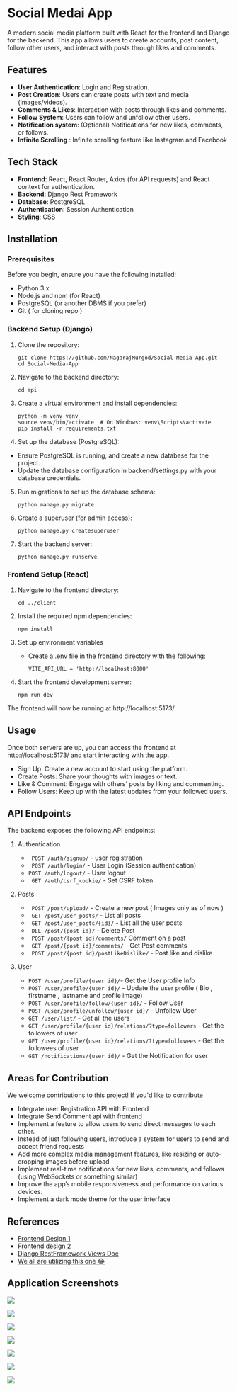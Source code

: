 # Social Medai App
A modern social media platform built with React for the frontend and Django for the backend. This app allows users to create accounts, post content, follow other users, and interact with posts through likes and comments.

## Features

- **User Authentication**: Login and Registration.
- **Post Creation**: Users can create posts with text and media (images/videos).
- **Comments & Likes**: Interaction with posts through likes and comments.
- **Follow System**: Users can follow and unfollow other users.
- **Notification system**: (Optional) Notifications for new likes, comments, or follows.
- **Infinite Scrolling** : Infinite scrolling feature like Instagram and Facebook


## Tech Stack

- **Frontend**: React, React Router, Axios (for API requests) and React context for authentication.
- **Backend**: Django Rest Framework
- **Database**: PostgreSQL 
- **Authentication**: Session Authentication
- **Styling**: CSS

## Installation
### Prerequisites

Before you begin, ensure you have the following installed:

- Python 3.x
- Node.js and npm (for React)
- PostgreSQL (or another DBMS if you prefer)
- Git ( for cloning repo )

### Backend Setup (Django)
1. Clone the repository:

    ``` 
    git clone https://github.com/NagarajMurgod/Social-Media-App.git 
    cd Social-Media-App
    ```
2. Navigate to the backend directory:

    ``` 
    cd api 
    ```

3. Create a virtual environment and install dependencies:

    ```
    python -m venv venv
    source venv/bin/activate  # On Windows: venv\Scripts\activate
    pip install -r requirements.txt
    ```
4. Set up the database (PostgreSQL):

- Ensure PostgreSQL is running, and create a new database for the project.
- Update the database configuration in backend/settings.py with your database credentials.

5. Run migrations to set up the database schema:

    ```
    python manage.py migrate
    ```
6. Create a superuser (for admin access):

    ```
    python manage.py createsuperuser
    ```
7. Start the backend server:

    ```
    python manage.py runserve
    ```

### Frontend Setup (React)

1. Navigate to the frontend directory:

    ```
    cd ../client
    ```
2. Install the required npm dependencies:

    ```
    npm install
    ```
3. Set up environment variables
    - Create a .env file in the frontend directory with the following:

        ```
        VITE_API_URL = 'http://localhost:8000'
        ```
4. Start the frontend development server:

    ```
    npm run dev
    ```

The frontend will now be running at http://localhost:5173/.

## Usage

Once both servers are up, you can access the frontend at http://localhost:5173/ and start interacting with the app.

- Sign Up: Create a new account to start using the platform.
- Create Posts: Share your thoughts with images or text.
- Like & Comment: Engage with others' posts by liking and commenting.
- Follow Users: Keep up with the latest updates from your followed users.

## API Endpoints

The backend exposes the following API endpoints:
1. Authentication
    - ``` POST /auth/signup/``` - user registration
    - ``` POST /auth/login/``` - User Login (Session authentication)
    - ``` POST /auth/logout/ ``` - User logout
    - ``` GET /auth/csrf_cookie/``` - Set CSRF token

2. Posts
    - ``` POST /post/upload/``` - Create a new post ( Images only as of now )
    - ``` GET /post/user_posts/``` - List all  posts
    - ``` GET /post/user_posts/{id}/``` - List all the user posts
    - ``` DEL /post/{post id}/``` - Delete Post
    - ``` POST /post/{post id}/comments/``` Comment on a post
    - ``` GET /post/{post id}/comments/``` - Get Post comments
    - ``` POST /post/{post id}/postLikeDislike/``` - Post like and dislike

3. User
    - ``` POST /user/profile/{user id}/ ```- Get the User profile Info
    - ``` POST /user/profile/{user id}/ ``` - Update the user profile ( Bio , firstname , lastname and profile image)
    - ``` POST /user/profile/follow/{user id}/ ``` - Follow User
    - ``` POST /user/profile/unfollow/{user id}/ ``` - Unfollow User
    - ``` GET /user/list/ ``` - Get all the users
    - ``` GET /user/profile/{user id}/relations/?type=followers ``` - Get the followers of user
    - ``` GET /user/profile/{user id}/relations/?type=followees ``` - Get the followees of user
    - ``` GET /notifications/{user id}/ ``` - Get the Notification for user

## Areas for Contribution
We welcome contributions to this project! If you'd like to contribute

- Integrate user Registration API with Frontend
- Integrate Send Comment api with frontend
- Implement a feature to allow users to send direct messages to each other.
- Instead of just following users, introduce a system for users to send and accept friend requests
- Add more complex media management features, like resizing or auto-cropping images before upload
- Implement real-time notifications for new likes, comments, and follows (using WebSockets or something similar)
- Improve the app’s mobile responsiveness and performance on various devices.
- Implement a dark mode theme for the user interface

## References

- [Frontend Design 1](https://www.youtube.com/watch?v=zM93yZ_8SvE&list=PLj-4DlPRT48nfYgDK00oTjlDF4O0ZZyG8)
- [Frontend design 2](https://www.youtube.com/watch?v=pFHyZvVxce0&list=PLj-4DlPRT48nfYgDK00oTjlDF4O0ZZyG8&index=2)
- [Django RestFramework Views Doc](https://www.cdrf.co/)
- [We all are utilizing this one 😂](https://chatgpt.com/)

## Application Screenshots

![](./Images/login.png)

![](./Images/Registraion.png)

![](./Images/home.png)

![](./Images/profile.png)

![](./Images/othersProfile.png)

![](./Images/Notificaiton.png)

![](./Images/upload%20profile.png)
